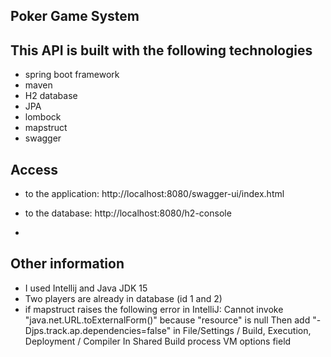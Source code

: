 ## Poker Game System

## This API is built with the following technologies
- spring boot framework
- maven
- H2 database
- JPA
- lombock
- mapstruct
- swagger

## Access
- to the application: http://localhost:8080/swagger-ui/index.html
- to the database: http://localhost:8080/h2-console

- 
## Other information
- I used Intellij and Java JDK 15
- Two players are already in database (id 1 and 2)
- if mapstruct raises the following error in IntelliJ:
  Cannot invoke "java.net.URL.toExternalForm()" because "resource" is null
  Then add "-Djps.track.ap.dependencies=false" in File/Settings / Build, Execution, Deployment / Compiler 
In Shared Build process VM options field
